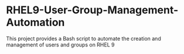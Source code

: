 # RHEL9-User-Group-Management-Automation
This project provides a Bash script to automate the creation and management of users and groups on RHEL 9
